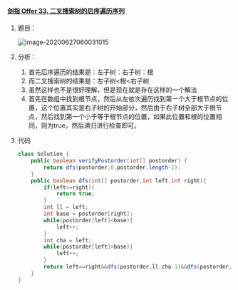 #### [剑指 Offer 33. 二叉搜索树的后序遍历序列](https://leetcode-cn.com/problems/er-cha-sou-suo-shu-de-hou-xu-bian-li-xu-lie-lcof/)

1. 题目：

   ![image-20200627060031015](https://i.loli.net/2020/06/27/oN96lMDib5hLTrU.png)

2. 分析：

   1. 首先后序遍历的结果是：左子树：右子树：根
   2. 而二叉搜索树的结果是：左子树<根<右子树
   3. 虽然这样也不是很好理解，但是现在就是存在这样的一个解法
   4. 首先在数组中找到根节点，然后从左依次遍历找到第一个大于根节点的位置，这个位置其实是右子树的开始部分，然后由于右子树全部大于根节点，然后找到第一个小于等于根节点的位置，如果此位置和根的位置相同，则为true，然后递归进行检查即可。

3. 代码

   ```java
   class Solution {
       public boolean verifyPostorder(int[] postorder) {
           return dfs(postorder,0,postorder.length-1);
       }
       public boolean dfs(int[] postorder,int left,int right){
           if(left>=right){
               return true;
           }
           int ll = left;
           int base = postorder[right];
           while(postorder[left]<base){
               left++;
           }
           int cha = left;
           while(postorder[left]>base){
               left++;
           }
           return left==right&&dfs(postorder,ll,cha-1)&&dfs(postorder,cha,right-1);
       }
   }
   ```

   